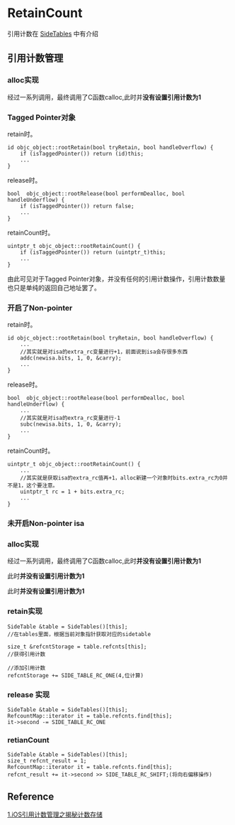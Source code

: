 # RetainCount

引用计数在 [SideTables](./SideTables.md) 中有介绍

## 引用计数管理

### alloc实现

经过一系列调用，最终调用了C函数calloc,此时并**没有设置引用计数为1**

### **Tagged Pointer对象**

retain时。

```
id objc_object::rootRetain(bool tryRetain, bool handleOverflow) {
    if (isTaggedPointer()) return (id)this;
    ...
}
```

release时。

```
bool  objc_object::rootRelease(bool performDealloc, bool handleUnderflow) {
    if (isTaggedPointer()) return false;
    ...
}
```

retainCount时。

```
uintptr_t objc_object::rootRetainCount() {
    if (isTaggedPointer()) return (uintptr_t)this;
    ...
}
```

由此可见对于Tagged Pointer对象，并没有任何的引用计数操作，引用计数数量也只是单纯的返回自己地址罢了。



### **开启了Non-pointer**

retain时。

```
id objc_object::rootRetain(bool tryRetain, bool handleOverflow) {
    ...
    //其实就是对isa的extra_rc变量进行+1，前面说到isa会存很多东西
    addc(newisa.bits, 1, 0, &carry);
    ...
}
```

release时。

```
bool  objc_object::rootRelease(bool performDealloc, bool handleUnderflow) {
    ...
    //其实就是对isa的extra_rc变量进行-1
    subc(newisa.bits, 1, 0, &carry);
    ...
}
```

retainCount时。

```
uintptr_t objc_object::rootRetainCount() {
    ...
    //其实就是获取isa的extra_rc值再+1，alloc新建一个对象时bits.extra_rc为0并不是1，这个要注意。
    uintptr_t rc = 1 + bits.extra_rc;
    ...
}
```



### **未开启Non-pointer isa**

### alloc实现

经过一系列调用，最终调用了C函数calloc,此时**并没有设置引用计数为1**

此时**并没有设置引用计数为1**

此时**并没有设置引用计数为1**

### retain实现

```
SideTable &table = SideTables()[this];
//在tables里面，根据当前对象指针获取对应的sidetable

size_t &refcntStorage = table.refcnts[this];
//获得引用计数

//添加引用计数
refcntStorage += SIDE_TABLE_RC_ONE(4,位计算)
```

### release 实现

```
SideTable &table = SideTables()[this];
RefcountMap::iterator it = table.refcnts.find[this];
it->second -= SIDE_TABLE_RC_ONE
```

### retianCount

```
SideTable &table = SideTables()[this];
size_t refcnt_result = 1;
RefcountMap::iterator it = table.refcnts.find[this];
refcnt_result += it->second >> SIDE_TABLE_RC_SHIFT;(将向右偏移操作)
```

### 

## Reference

[1.iOS引用计数管理之揭秘计数存储](https://juejin.im/entry/6844903636183547918)